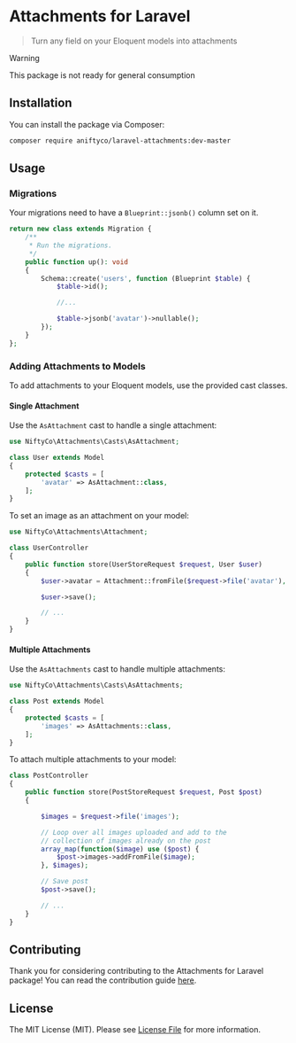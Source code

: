 # Attachments for Laravel

> Turn any field on your Eloquent models into attachments

> [!WARNING]
> This package is not ready for general consumption

## Installation

You can install the package via Composer:

```sh
composer require aniftyco/laravel-attachments:dev-master
```

## Usage

### Migrations

Your migrations need to have a `Blueprint::jsonb()` column set on it.

```php
return new class extends Migration {
    /**
     * Run the migrations.
     */
    public function up(): void
    {
        Schema::create('users', function (Blueprint $table) {
            $table->id();

            //...

            $table->jsonb('avatar')->nullable();
        });
    }
};
```

### Adding Attachments to Models

To add attachments to your Eloquent models, use the provided cast classes.

#### Single Attachment

Use the `AsAttachment` cast to handle a single attachment:

```php
use NiftyCo\Attachments\Casts\AsAttachment;

class User extends Model
{
    protected $casts = [
        'avatar' => AsAttachment::class,
    ];
}
```

To set an image as an attachment on your model:

```php
use NiftyCo\Attachments\Attachment;

class UserController
{
    public function store(UserStoreRequest $request, User $user)
    {
        $user->avatar = Attachment::fromFile($request->file('avatar'), folder: 'avatars');

        $user->save();

        // ...
    }
}
```

#### Multiple Attachments

Use the `AsAttachments` cast to handle multiple attachments:

```php
use NiftyCo\Attachments\Casts\AsAttachments;

class Post extends Model
{
    protected $casts = [
        'images' => AsAttachments::class,
    ];
}
```

To attach multiple attachments to your model:

```php
class PostController
{
    public function store(PostStoreRequest $request, Post $post)
    {

        $images = $request->file('images');

        // Loop over all images uploaded and add to the
        // collection of images already on the post
        array_map(function($image) use ($post) {
            $post->images->addFromFile($image);
        }, $images);

        // Save post
        $post->save();

        // ...
    }
}
```

## Contributing

Thank you for considering contributing to the Attachments for Laravel package! You can read the contribution guide [here](CONTRIBUTING.md).

## License

The MIT License (MIT). Please see [License File](LICENSE.md) for more information.

